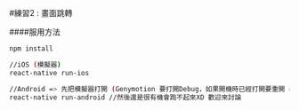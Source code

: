 #練習2 : 畫面跳轉

####服用方法
```bash
npm install

//iOS (模擬器)
react-native run-ios 

//Android => 先把模擬器打開 (Genymotion 要打開Debug，如果開機時已經打開要重開 =w=)
react-native run-android //然後還是很有機會跑不起來XD 歡迎來討論

```